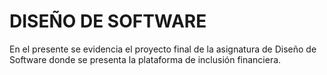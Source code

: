 # DISEÑO DE SOFTWARE
En el presente se evidencia el proyecto final de la asignatura de Diseño de Software donde se presenta la plataforma de inclusión financiera.
